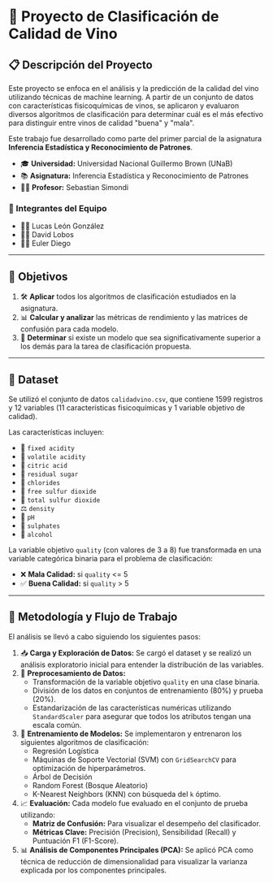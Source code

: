 # 🍷 Proyecto de Clasificación de Calidad de Vino

## 📋 Descripción del Proyecto

Este proyecto se enfoca en el análisis y la predicción de la calidad del vino utilizando técnicas de machine learning. A partir de un conjunto de datos con características fisicoquímicas de vinos, se aplicaron y evaluaron diversos algoritmos de clasificación para determinar cuál es el más efectivo para distinguir entre vinos de calidad "buena" y "mala".

Este trabajo fue desarrollado como parte del primer parcial de la asignatura **Inferencia Estadística y Reconocimiento de Patrones**.

* 🎓 **Universidad:** Universidad Nacional Guillermo Brown (UNaB)  
* 📚 **Asignatura:** Inferencia Estadística y Reconocimiento de Patrones  
* 👨‍🏫 **Profesor:** Sebastian Simondi  


### 👥 Integrantes del Equipo

* 👨‍💻 Lucas León González  
* 👨‍💻 David Lobos  
* 👨‍💻 Euler Diego  

---

## 🎯 Objetivos

1.  🛠️ **Aplicar** todos los algoritmos de clasificación estudiados en la asignatura.  
2.  📊 **Calcular y analizar** las métricas de rendimiento y las matrices de confusión para cada modelo.  
3.  🎯 **Determinar** si existe un modelo que sea significativamente superior a los demás para la tarea de clasificación propuesta.  

---

## 📂 Dataset

Se utilizó el conjunto de datos `calidadvino.csv`, que contiene 1599 registros y 12 variables (11 características fisicoquímicas y 1 variable objetivo de calidad).

Las características incluyen:  
* 🍋 `fixed acidity`  
* 🍊 `volatile acidity`  
* 🍋 `citric acid`  
* 🍭 `residual sugar`  
* 🧂 `chlorides`  
* 💨 `free sulfur dioxide`  
* 💨 `total sulfur dioxide`  
* ⚖️ `density`  
* 🧪 `pH`  
* 🧴 `sulphates`  
* 🍾 `alcohol`  

La variable objetivo `quality` (con valores de 3 a 8) fue transformada en una variable categórica binaria para el problema de clasificación:  
* ❌ **Mala Calidad:** si `quality` <= 5  
* ✅ **Buena Calidad:** si `quality` > 5  

---

## 🔄 Metodología y Flujo de Trabajo

El análisis se llevó a cabo siguiendo los siguientes pasos:

1.  📥 **Carga y Exploración de Datos:** Se cargó el dataset y se realizó un análisis exploratorio inicial para entender la distribución de las variables.  
2.  🧹 **Preprocesamiento de Datos:**  
    * Transformación de la variable objetivo `quality` en una clase binaria.  
    * División de los datos en conjuntos de entrenamiento (80%) y prueba (20%).  
    * Estandarización de las características numéricas utilizando `StandardScaler` para asegurar que todos los atributos tengan una escala común.  
3.  🤖 **Entrenamiento de Modelos:** Se implementaron y entrenaron los siguientes algoritmos de clasificación:  
    * Regresión Logística  
    * Máquinas de Soporte Vectorial (SVM) con `GridSearchCV` para optimización de hiperparámetros.  
    * Árbol de Decisión  
    * Random Forest (Bosque Aleatorio)  
    * K-Nearest Neighbors (KNN) con búsqueda del `k` óptimo.  
4.  📈 **Evaluación:** Cada modelo fue evaluado en el conjunto de prueba utilizando:  
    * **Matriz de Confusión:** Para visualizar el desempeño del clasificador.  
    * **Métricas Clave:** Precisión (Precision), Sensibilidad (Recall) y Puntuación F1 (F1-Score).  
5.  📊 **Análisis de Componentes Principales (PCA):** Se aplicó PCA como técnica de reducción de dimensionalidad para visualizar la varianza explicada por los componentes principales.

